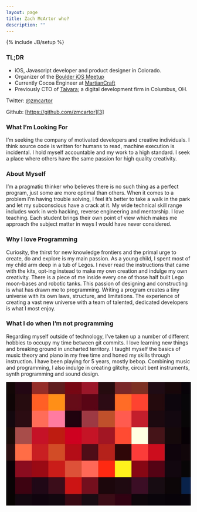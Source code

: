 ```yaml
---
layout: page
title: Zach McArtor who?
description: ""
---
```

{% include JB/setup %}

### TL;DR
 - iOS, Javascript developer and product designer in Colorado.
 - Organizer of the [Boulder iOS Meetup](http://www.meetup.com/Boulder-iOS/)
 - Currently Cocoa Engineer at [MartianCraft](http://martiancraft.com)
 - Previously CTO of [Taivara][1]; a digital development firm in Columbus, OH.

Twitter: [@zmcartor][2]

Github: [https://github.com/zmcartor][3]


### What I’m Looking For

I’m seeking the company of motivated developers and creative individuals. I think source code is written for humans to read, machine execution is incidental. I hold myself accountable and my work to a high standard. I seek a place where others have the same passion for high quality creativity.

### About Myself

I’m a pragmatic thinker who believes there is no such thing as a perfect program, just some are more optimal than others. When it comes to a problem I’m having trouble solving, I feel it’s better to take a walk in the park and let my subconscious have a crack at it. My wide technical skill range includes work in web hacking, reverse engineering and mentorship. I love teaching. Each student brings their own point of view which makes me approach the subject matter in ways I would have never considered.

### Why I love Programming

Curiosity, the thirst for new knowledge frontiers and the primal urge to create, do and explore is my main passion.  As a young child, I spent most of my child arm deep in a tub of Legos. I never read the instructions that came with the kits, opt-ing instead  to make my own creation and indulge my own creativity. There is a piece of me inside every one of those half built Lego moon-bases and robotic tanks. This passion of designing and constructing is what has drawn me to programming. Writing a program creates a tiny universe with its own laws, structure, and limitations. The experience of creating a vast new universe with a team of talented, dedicated developers is what I most enjoy.

### What I do when I’m not programming

Regarding myself outside of technology, I’ve taken up a number of different hobbies to occupy my time between git commits. I love learning new things and breaking ground in uncharted territory. I taught myself the basics of music theory and piano in my free time and honed my skills through instruction. I have been playing for 5 years, mostly bebop. Combining music and programming, I also indulge in creating glitchy, circuit bent instruments, synth programming and sound design.

![](/images/pixellight.jpg)

 [1]: http://www.taivara.com "Taivara"
 [2]: http://twitter.com/#!/zmcartor "Twitter"
 [3]: https://github.com/zmcartor "GitHub"
